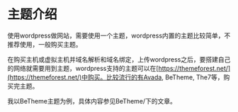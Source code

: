 # 主题介绍

使用wordpress做网站，需要使用一个主题，wordpress内置的主题比较简单，不推荐使用，一般购买主题。

在购买主机或虚拟主机并域名解析和域名绑定，上传wordpress之后，要搭建自己的网络就需要用到主题，wordpress支持的主题可以在[https://themeforest.net/](https://themeforest.net/)中购买。比较流行的有Avada, BeTheme, The7等，购买完主题。

我以BeTheme主题为例，具体内容参见BeTheme/下的文章。

